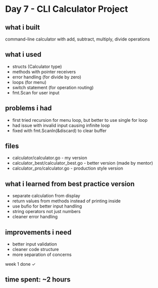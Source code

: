# Day 7 - CLI Calculator Project

## what i built
command-line calculator with add, subtract, multiply, divide operations

## what i used
- structs (Calculator type)
- methods with pointer receivers
- error handling (for divide by zero)
- loops (for menu)
- switch statement (for operation routing)
- fmt.Scan for user input

## problems i had
- first tried recursion for menu loop, but better to use single for loop
- had issue with invalid input causing infinite loop
- fixed with fmt.Scanln(&discard) to clear buffer

## files
- calculator/calculator.go - my version
- calculator_best/calculator_best.go - better version (made by mentor)
- calculator_pro/calculator.go - production style version

## what i learned from best practice version
- separate calculation from display
- return values from methods instead of printing inside
- use bufio for better input handling
- string operators not just numbers
- cleaner error handling

## improvements i need
- better input validation
- cleaner code structure
- more separation of concerns

week 1 done ✓

## time spent: ~2 hours

